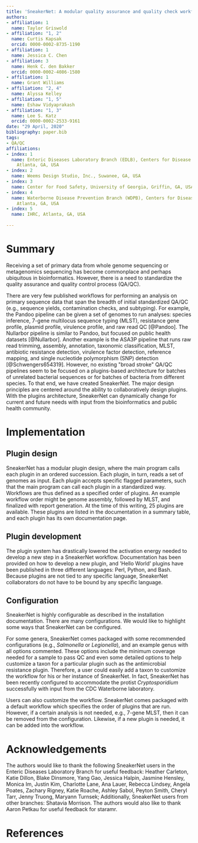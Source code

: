 ```yaml
---
title: 'SneakerNet: A modular quality assurance and quality check workflow for primary genomic and metagenomic read data'
authors:
- affiliation: 1
  name: Taylor Griswold
- affiliation: "1, 2"
  name: Curtis Kapsak
  orcid: 0000-0002-8735-1190
- affiliation: 1
  name: Jessica C. Chen
- affiliation: 3
  name: Henk C. den Bakker
  orcid: 0000-0002-4086-1580
- affiliation: 1
  name: Grant Williams
- affiliation: "2, 4"
  name: Alyssa Kelley
- affiliation: "1, 5"
  name: Eshaw Vidyaprakash
- affiliation: "1, 3"
  name: Lee S. Katz
  orcid: 0000-0002-2533-9161
date: "29 April, 2020"
bibliography: paper.bib
tags:
- QA/QC
affiliations:
- index: 1
  name: Enteric Diseases Laboratory Branch (EDLB), Centers for Disease Control and Prevention,
    Atlanta, GA, USA
- index: 2
  name: Weems Design Studio, Inc., Suwanee, GA, USA
- index: 3
  name: Center for Food Safety, University of Georgia, Griffin, GA, USA
- index: 4
  name: Waterborne Disease Prevention Branch (WDPB), Centers for Disease Control and Prevention,
    Atlanta, GA, USA
- index: 5
  name: IHRC, Atlanta, GA, USA
  
---
```


# Summary

Receiving a set of primary data from whole genome sequencing or metagenomics sequencing has become commonplace and perhaps ubiquitous in bioinformatics.
However, there is a need to standardize the quality assurance and quality control process (QA/QC).

There are very few published workflows for performing an analysis on primary sequence data that span the breadth of initial standardized QA/QC (e.g., sequence yields, contamination checks, and subtyping).
For example, the Pandoo pipeline can be given a set of genomes to run analyses: species inference, 7-gene multilocus sequence typing (MLST), resistance gene profile, plasmid profile, virulence profile, and raw read QC [@Pandoo].
The Nullarbor pipeline is similar to Pandoo, but focused on public health datasets [@Nullarbor].
Another example is the ASA3P pipeline that runs raw read trimming, assembly, annotation, taxonomic classification, MLST, antibiotic resistance detection, virulence factor detection, reference mapping, and single nucleotide polymorphism (SNP) detection [@Schwengers654319].
However, no existing "broad stroke" QA/QC pipelines seem to be focused on a plugins-based architecture for batches of unrelated bacterial sequences or for batches of bacteria from different species.
To that end, we have created SneakerNet.
The major design principles are centered around the ability to collaboratively design plugins.
With the plugins architecture, SneakerNet can dynamically change for current and future needs
with input from the bioinformatics and public health community.

# Implementation

## Plugin design

SneakerNet has a modular plugin design, where the main program calls each plugin in an ordered succession.
Each plugin, in turn, reads a set of genomes as input.
Each plugin accepts specific flagged parameters, such that
the main program can call each plugin in a standardized way.
Workflows are thus defined as a specified order of plugins. 
An example workflow order might be genome assembly, followed by MLST, and finalized with report generation.
At the time of this writing, 25 plugins are available.
These plugins are listed in the documentation in a summary table,
and each plugin has its own documentation page.

## Plugin development

The plugin system has drastically lowered the activation energy needed to develop a new step in a
SneakerNet workflow. Documentation has been provided on how to develop a new plugin,
and 'Hello World' plugins have been published in three different languages: Perl, Python, and Bash.
Because plugins are not tied to any specific language, SneakerNet collaborators do not have to be bound by any specific language.

## Configuration

SneakerNet is highly configurable as described in the installation documentation.
There are many configurations.
We would like to highlight some ways that SneakerNet can be configured.

For some genera, SneakerNet comes packaged with some recommended configurations (e.g., _Salmonella_ or _Legionella_),
and an example genus with all options commented.
These options include the minimum coverage needed for a sample to pass QC
and even some detailed options to help customize a taxon for a particular plugin such as the antimicrobial resistance plugin.
Therefore, a user could easily add a taxon to customize the workflow for his or her instance of SneakerNet.
In fact, SneakerNet has been recently configured to accommodate the protist _Cryptosporidium_ successfully with input from the CDC Waterborne laboratory.

Users can also customize the workflow.
SneakerNet comes packaged with a default workflow which specifies the order of plugins that are run.
However, if a certain analysis is not needed, e.g., 7-gene MLST, then it can be removed from the configuration.
Likewise, if a new plugin is needed, it can be added into the workflow.

# Acknowledgements

The authors would like to thank the following SneakerNet users in the Enteric Diseases Laboratory Branch for useful feedback: Heather Carleton, Katie Dillon, Blake Dinsmore, Yang Gao, Jessica Halpin, Jasmine Hensley, Monica Im, Justin Kim, Charlotte Lane, Ana Lauer, Rebecca Lindsey, Angela Poates, Zachary Rigney, Katie Roache, Ashley Sabol, Peyton Smith, Cheryl Tarr, Jenny Truong, Maryann Turnsek; Additionally, SneakerNet users from other branches: Shatavia Morrison. The authors would also like to thank Aaron Petkau for useful feedback for staramr.

# References

